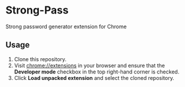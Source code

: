 # Strong-Pass
Strong password generator extension for Chrome

## Usage
1. Clone this repository.
2. Visit [chrome://extensions](chrome://extensions) in your browser and ensure that the **Developer mode** checkbox in the top right-hand corner is checked.
3. Click **Load unpacked extension** and select the cloned repository.
